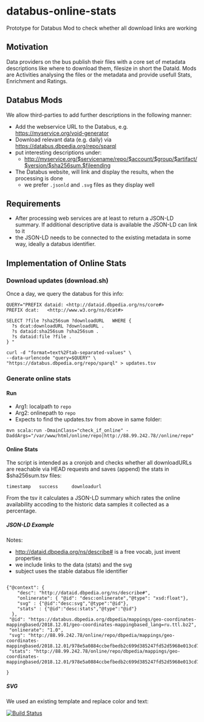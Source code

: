 # databus-online-stats
Prototype for Databus Mod to check whether all download links are working

## Motivation
Data providers on the bus publish their files with a core set of metadata descriptions like where to download them, filesize in short the DataId.
Mods are Activities analysing the files or the metadata and provide usefull Stats, Enrichment and Ratings.
 
## Databus Mods
We allow third-parties to add further descriptions in the following manner:

* Add the webservice URL to the Databus, e.g. https://myservice.org/void-generator
* Download relevant data (e.g. daily) via https://databus.dbpedia.org/repo/sparql
* put interesting descriptions under:
  * http://myservice.org/$servicename/repo/$account/$group/$artifact/$version/$sha256sum.$fileending
* The Databus website, will link and display the results, when the processing is done
  * we prefer `.jsonld` and `.svg` files as they display well

## Requirements
* After processing web services are at least to return a JSON-LD summary. If additional descriptive data is available the JSON-LD can link to it
* the JSON-LD needs to be connected to the existing metadata in some way, ideally a databus identifier.

## Implementation of Online Stats

### Download updates (download.sh)
Once a day, we query the databus for this info:

```
QUERY="PREFIX dataid: <http://dataid.dbpedia.org/ns/core#>
PREFIX dcat:   <http://www.w3.org/ns/dcat#>

SELECT ?file ?sha256sum ?downloadURL   WHERE {
  ?s dcat:downloadURL ?downloadURL . 
  ?s dataid:sha256sum ?sha256sum .
  ?s dataid:file ?file .
} "

curl -d "format=text%2Ftab-separated-values" \
--data-urlencode "query=$QUERY" \
"https://databus.dbpedia.org/repo/sparql" > updates.tsv
```

### Generate online stats

#### Run

* Arg1: localpath to `repo`
* Arg2: onlinepath to `repo`
* Expects to find the updates.tsv from above in same folder:
```
mvn scala:run -DmainClass="check_if_online" -DaddArgs="/var/www/html/online/repo|http://88.99.242.78//online/repo"
```

#### Online Stats
The script is intended as a cronjob and checks whether all downloadURLs are reachable via HEAD requests and saves (append) the stats in $sha256sum.tsv files:
```
timestamp	success		downloadurl
```
From the tsv it calculates a JSON-LD summary which rates the online availability accoding to the historic data samples it collected as a percentage.

##### JSON-LD Example
Notes:
* http://dataid.dbpedia.org/ns/describe# is a free vocab, just invent properties
* we include links to the data (stats) and the svg
* subject uses the stable databus file identifier
 

```

{"@context": {
  	"desc": "http://dataid.dbpedia.org/ns/describe#",
	"onlinerate": { "@id": "desc:onlinerate","@type": "xsd:float"},
	"svg" : {"@id":"desc:svg","@type":"@id"},
	"stats" : {"@id":"desc:stats","@type":"@id"}
  },
 "@id": "https://databus.dbpedia.org/dbpedia/mappings/geo-coordinates-mappingbased/2018.12.01/geo-coordinates-mappingbased_lang=ru.ttl.bz2",
 "onlinerate": "1.0",
 "svg": "http://88.99.242.78/online/repo/dbpedia/mappings/geo-coordinates-mappingbased/2018.12.01/978e5a0884ccbefbedb2c699d385247fd52d5968e013cd7f0dbec98124eb64b3.svg",
 "stats": "http://88.99.242.78/online/repo/dbpedia/mappings/geo-coordinates-mappingbased/2018.12.01/978e5a0884ccbefbedb2c699d385247fd52d5968e013cd7f0dbec98124eb64b3.tsv"

}

```
##### SVG
We used an existing template and replace color and text:

 [![Build Status](http://88.99.242.78/online/repo/dbpedia/mappings/geo-coordinates-mappingbased/2018.12.01/978e5a0884ccbefbedb2c699d385247fd52d5968e013cd7f0dbec98124eb64b3.svg)](http://88.99.242.78/online/repo/dbpedia/mappings/geo-coordinates-mappingbased/2018.12.01/978e5a0884ccbefbedb2c699d385247fd52d5968e013cd7f0dbec98124eb64b3.jsonld)

